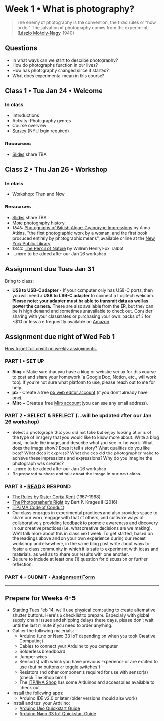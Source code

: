 # Week 1 • What is photography?

>The enemy of photography is the convention, the fixed rules of "how to do." The salvation of photography comes from the experiment. ([Lászlo Moholy-Nagy](https://photographyandvision.com/2021/03/15/monday-photography-inspiration-laszlo-moholy-nagy/), 1940)

## Questions
- In what ways can we start to describe photography?
- How do photographs function in our lives?
- How has photography changed since it started?
- What does experimental mean in this course?

## Class 1 • Tue Jan 24 • Welcome
### In class
- Introductions
- Activity: Photography genres
- Course overview
- [Survey](https://forms.gle/XJ4bYoyAWoLGSZxa7) (NYU login required)

### Resources
- [Slides](https://drive.google.com/drive/u/1/folders/1bp6ZJ3krohBmhxB699nj1edjueV8w-EO) share TBA

## Class 2 • Thu Jan 26 • Workshop
### In class
- Workshop: Then and Now

### Resources
- [Slides](https://drive.google.com/drive/u/1/folders/1bp6ZJ3krohBmhxB699nj1edjueV8w-EO) share TBA
- [More photography history](https://github.com/ellennickles/xphoto-s23/blob/main/resources/general-photography.md#history)
- 1843: [Photographs of British Algae: Cyanotype Impressions](https://digitalcollections.nypl.org/collections/photographs-of-british-algae-cyanotype-impressions#/?tab=navigation) by Anna Atkins, "the first photographic work by a woman, and the first book produced entirely by photographic means", available online at the [New York Public Library](https://www.nypl.org/events/exhibitions/blue-prints-pioneering-photographs-anna-atkins)
- 1844: [The Pencil of Nature](https://www.gutenberg.org/files/33447/33447-h/33447-h.html) by William Henry Fox Talbot
- ...more to be added after our Jan 26 workshop


## Assignment due Tues Jan 31
Bring to class:
- **USB to USB-C adapter** • If your computer only has USB-C ports, then you will need a **USB to USB-C adapter** to connect a Logitech webcam. **Please note: your adapter must be able to transmit data as well as power the camera.** These are also available from the ER, but they can be in high demand and sometimes unavailable to check out. Consider sharing with your classmates or purchasing your own: packs of 2 for ~$10 or less are frequently available on [Amazon](https://www.amazon.com/JSAUX-Adapter-Compatible-MacBook-Samsung/dp/B07BS8SRWH/ref=sr_1_1_sspa?crid=19JSU1Q8TES9N&keywords=USB%2BC%2Bto%2BUSB%2BAdapter%2Bjsaux&qid=1674232278&s=electronics&sprefix=usb%2Bc%2Bto%2Busb%2Badapter%2Bjsaux%2Celectronics%2C65&sr=1-1-spons&spLa=ZW5jcnlwdGVkUXVhbGlmaWVyPUEyVlJBRTVLWlNCMEw1JmVuY3J5cHRlZElkPUEwOTI0ODY2M1QzQVFRQ09ZT05ETiZlbmNyeXB0ZWRBZElkPUEwMzMxNjUzMkpXTVMwWUFYWkhMQiZ3aWRnZXROYW1lPXNwX2F0ZiZhY3Rpb249Y2xpY2tSZWRpcmVjdCZkb05vdExvZ0NsaWNrPXRydWU&th=1).

## Assignment due night of Wed Feb 1 
[How to get full credit on weekly assignments.](https://github.com/ellennickles/xphoto-s23#grading) 

### PART 1 • SET UP
- **Blog** • Make sure that you have a blog or website set up for this course to post and share your homework (a Google Doc, Notion, etc., will work too). If you’re not sure what platform to use, please reach out to me for help.
- **p5** • Create a free [p5 web editor account](https://editor.p5js.org/) (if you don’t already have one).
- **Miro** • Create a free [Miro account](https://miro.com/signup/) (you can use any email address).

### PART 2 • SELECT & REFLECT (...will be updated after our Jan 26 workshop)
- Select a photograph that you did not take but enjoy looking at or is of the type of imagery that you would like to know more about. Write a blog post, include the image, and describe what you see in the work. What does the image show? Does it tell a story? What qualities do you like best? What does it express? What choices did the photographer make to achieve these impressions and expressions? Why do you imagine the photograph was created? 
- ...more to be added after our Jan 26 workshop
- Be prepared to share and talk about the image in our next class. 

### PART 3 • [READ](https://drive.google.com/drive/u/1/folders/1kxEfgxvYHdQftZY_MBux-shgFjxjFRff) & RESPOND
- [The Rules](http://manifestos.mombartz.com/immaculate-heart-college-art-department-rules/) by [Sister Corita Kent](https://www.corita.org/) (1967-1968)
- [The Photographer’s Right](https://drive.google.com/drive/u/1/folders/1kxEfgxvYHdQftZY_MBux-shgFjxjFRff) by Bert P. Krages II (2016)
- [ITP/IMA Code of Conduct](https://itpnyu.github.io/ITP-IMA-Code-of-Conduct/index) 
- Our class engages in experimental practices and also provides space to share our work, engage with that of others, and cultivate ways of collaboratively providing feedback to promote awareness and discovery in our creative practices (i.e. what creative decisions are we making). We’ll talk more about this in class next week. To get started, based on the readings above and on your own experience during our recent workshop and elsewhere, in the same blog post write about ways to foster a class community in which it is safe to experiment with ideas and materials, as well as to share our results with one another.
- Be sure to include at least one (1) question for discussion or further reflection.

### PART 4 • SUBMIT • [Assignment Form](https://forms.gle/bT1L7qHnrvmQ23sN9)

___


## Prepare for Weeks 4-5 
- Starting Tues Feb 14, we'll use physical computing to create alternative shutter buttons. Here's a checklist to prepare. Especially with global supply chain issues and shipping delays these days, please don't wait until the last minute if you need to order anything.
- Gather the following materials:
    - Arduino (Uno or Nano 33 IoT depending on when you took Creative Computing)
    - Cables to connect your Arduino to you computer
    - Solderless breadboard
    - Jumper wires
    - Sensor(s) with which you have previous experience or are excited to use (but no buttons or toggle switches!)
    - Resistors and other components required for use with sensor(s) (check The Shop bins!)
    - The [ITP/IMA Shop](https://shop.itp.io/) has some Arduinos and accessories available to check out
- Install the following apps:
    - [Arduino IDE v2.0 or later](https://www.arduino.cc/en/software) (older versions should also work)
- Install and test your Arduino:
    - [Arduino Uno Quickstart Guide](https://docs.arduino.cc/hardware/uno-rev3)
    - [Arduino Nano 33 IoT Quickstart Guide](https://docs.arduino.cc/hardware/nano-33-iot)
   






